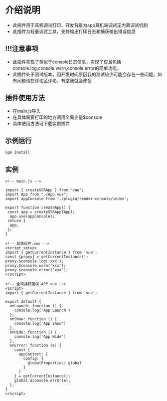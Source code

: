 # 介绍说明

- 此插件用于真机调试打印，开发背景为app真机端调试无内置调试机制
- 此插件为轻量调试工具，支持输出打印日志和捕获输出错误信息

## !!!注意事项

- 此插件实现了类似于console日志信息，实现了仅且包括console.log,console.warn,console.error的简单功能。
- 此插件处于测试版本，因开发时间原因我的测试较少可能会存在一些问题，如有问题请在评论区评论，有空我就会修复

## 插件使用方法

- 在main.js导入
- 在具体需要打印的地方调用全局变量$console
- 具体使用方法可下载实例插件

## 示例运行

```bash
npm install
```

## 实例

```vue
<!-- main.js -->

import { createSSRApp } from "vue";
import App from "./App.vue";
import appConsole from './plugin/render-console/index';

export function createApp() {
 const app = createSSRApp(App);
  app.use(appConsole);
 return {
  app,
 };
}

<!-- 具体组件.vue -->
<script setup>
import { getCurrentInstance } from 'vue';
const {proxy} = getCurrentInstance();
proxy.$console.log('xxx');
proxy.$console.warn('xxx');
proxy.$console.error('xxx');
</script>

<!-- 全局捕获错误 APP.vue -->
<script>
import { getCurrentInstance } from 'vue';

export default {
  onLaunch: function () {
    console.log('App Launch')
  },
  onShow: function () {
    console.log('App Show')
  },
  onHide: function () {
    console.log('App Hide')
  },
  onError: function (e) {
    const {
      appContext: {
        config: {
          globalProperties: global
        }
      }
    } = getCurrentInstance();
    global.$console.error(e);
  },
}
</script>
```

